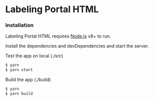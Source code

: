# Labeling Portal HTML
### Installation

Labeling Portal HTML requires [Node.js](https://nodejs.org/) v8+ to run.

Install the dependencies and devDependencies and start the server.

Test the app on local (./src) 
```sh
$ yarn 
$ yarn start
```
Build the app (./build) 
```sh
$ yarn
$ yarn build
```